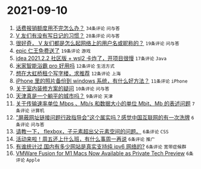 # 2021-09-10

1. [话费报销额度用不完怎么办？](https://www.v2ex.com/t/800968) `34条评论` `问与答`
1. [V 友们有没有写日记的习惯？](https://www.v2ex.com/t/800970) `28条评论` `问与答`
1. [很好奇， V 友们都是怎么起网络上的用户名或昵称的？](https://www.v2ex.com/t/800979) `19条评论` `问与答`
1. [epic 仁王免费送了](https://www.v2ex.com/t/800964) `19条评论` `游戏`
1. [idea 2021.2.2 社区版 + wsl2 卡炸了，开项目很慢](https://www.v2ex.com/t/800977) `17条评论` `Java`
1. [米家智能浴霸 pro 好用吗](https://www.v2ex.com/t/800969) `12条评论` `生活方式`
1. [想在大虹桥租个写字楼，求推荐](https://www.v2ex.com/t/800966) `12条评论` `上海`
1. [iPhone 里的照片备份到 windows 系统，有什么好方法？](https://www.v2ex.com/t/800965) `11条评论` `iPhone`
1. [关于室内装修方案的疑问](https://www.v2ex.com/t/800971) `10条评论` `问与答`
1. [天津真是一个躺平的城市吗？](https://www.v2ex.com/t/800973) `9条评论` `天津`
1. [关于传输速率单位 Mbps 、Mb/s 和数据大小的单位 Mbit、Mb 的表述问题](https://www.v2ex.com/t/800992) `7条评论` `计算机`
1. ["屏蔽网址链接问题行政指导会"这个属实吗？感觉中国互联网的有一次洗牌](https://www.v2ex.com/t/800990) `6条评论` `问与答`
1. [请教一下， flexbox，子元素超出父元素空间的问题。](https://www.v2ex.com/t/800982) `6条评论` `CSS`
1. [活动来啦！周五还上什么班，有什么事周一再说](https://www.v2ex.com/t/800981) `6条评论` `推广`
1. [有谁统计过,国内有多少网站是真实支持纯 ipv6 网络的?](https://www.v2ex.com/t/800980) `6条评论` `宽带症候群`
1. [VMWare Fusion for M1 Macs Now Available as Private Tech Preview](https://www.v2ex.com/t/800975) `6条评论` `Apple`
